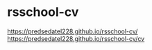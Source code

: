 # rsschool-cv
https://predsedatel228.github.io/rsschool-cv/
https://predsedatel228.github.io/rsschool-cv/cv
